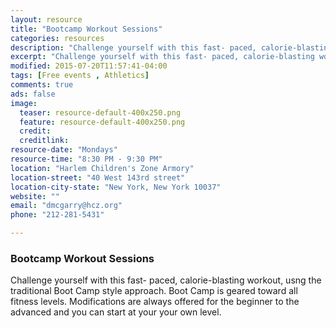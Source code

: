 ```yaml
---
layout: resource
title: "Bootcamp Workout Sessions"
categories: resources
description: "Challenge yourself with this fast- paced, calorie-blasting workout, usng the traditional Boot Camp style approach."
excerpt: "Challenge yourself with this fast- paced, calorie-blasting workout, usng the traditional Boot Camp style approach. Boot Camp is geared toward all fitness levels. Modifications are always offered for the beginner to the advanced and you can start at your your own level."
modified: 2015-07-20T11:57:41-04:00
tags: [Free events , Athletics]
comments: true
ads: false
image:
  teaser: resource-default-400x250.png
  feature: resource-default-400x250.png
  credit: 
  creditlink: 
resource-date: "Mondays"
resource-time: "8:30 PM - 9:30 PM"
location: "Harlem Children's Zone Armory"
location-street: "40 West 143rd street"
location-city-state: "New York, New York 10037"
website: ""
email: "dmcgarry@hcz.org"
phone: "212-281-5431"

---
```


### Bootcamp Workout Sessions

 Challenge yourself with this fast- paced, calorie-blasting workout, usng the traditional Boot Camp style approach. Boot Camp is geared toward all fitness levels. Modifications are always offered for the beginner to the advanced and you can start at your your own level.
